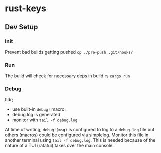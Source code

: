 # rust-keys

## Dev Setup
### Init
Prevent bad builds getting pushed
`cp ./pre-push .git/hooks/`

### Run
The build will check for necessary deps in build.rs
`cargo run`

### Debug
tldr;
- use built-in `debug!` macro.
- debug.log is generated
- monitor with `tail -f debug.log`

At time of writing, `debug!(msg)` is configured to log to a `debug.log` file but others (macros) could be configured via simplelog. Monitor this file in another terminal using `tail -f debug.log`. This is needed because of the nature of a TUI (ratatui) takes over the main console.